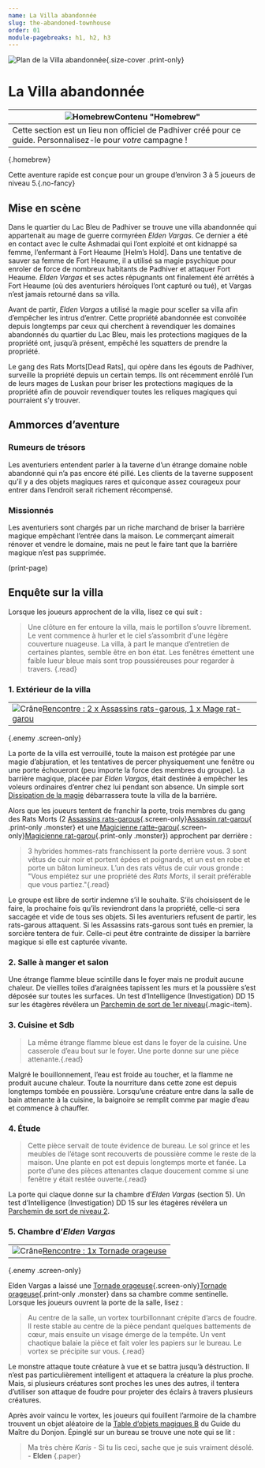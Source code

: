 ```yaml
---
name: La Villa abandonnée
slug: the-abandoned-townhouse
order: 01
module-pagebreaks: h1, h2, h3
---
```


![Plan de la Villa abandonnée](../PrintImages/TheAbandonedTownhouseMap.jpg){.size-cover .print-only}

# La Villa abandonnée

|![Homebrew](../mug.svg)**Contenu "Homebrew"**|
|---|
|Cette section est un lieu non officiel de Padhiver créé pour ce guide. Personnalisez-le pour *votre* campagne !|
{.homebrew}

Cette aventure rapide est conçue pour un groupe d’environ 3 à 5 joueurs de niveau 5.{.no-fancy}

## Mise en scène

Dans le quartier du Lac Bleu de Padhiver se trouve une villa abandonnée qui appartenait au mage de guerre cormyréen *Elden Vargas*. Ce dernier a été en contact avec le culte Ashmadai qui l’ont exploité et ont kidnappé sa femme, l’enfermant à Fort Heaume [Helm’s Hold]. Dans une tentative de sauver sa femme de Fort Heaume, il a utilisé sa magie psychique pour enroler de force de nombreux habitants de Padhiver et attaquer Fort Heaume. *Elden Vargas* et ses actes répugnants ont finalement été arrêtés à Fort Heaume (où des aventuriers héroïques l’ont capturé ou tué), et Vargas n’est jamais retourné dans sa villa.

Avant de partir, *Elden Vargas* a utilisé la magie pour sceller sa villa afin d’empêcher les intrus d’entrer. Cette propriété abandonnée est convoitée depuis longtemps par ceux qui cherchent à revendiquer les domaines abandonnés du quartier du Lac Bleu, mais les protections magiques de la propriété ont, jusqu’à présent, empêché les squatters de prendre la propriété.

Le gang des Rats Morts[Dead Rats], qui opère dans les égouts de Padhiver, surveille la propriété depuis un certain temps. Ils ont récemment enrôlé l’un de leurs mages de Luskan pour briser les protections magiques de la propriété afin de pouvoir revendiquer toutes les reliques magiques qui pourraient s’y trouver.

## Ammorces d’aventure

### Rumeurs de trésors
Les aventuriers entendent parler à la taverne d’un étrange domaine noble abandonné qui n’a pas encore été pillé. Les clients de la taverne supposent qu’il y a des objets magiques rares et quiconque assez courageux pour entrer dans l’endroit serait richement récompensé.

### Missionnés
Les aventuriers sont chargés par un riche marchand de briser la barrière magique empêchant l’entrée dans la maison. Le commerçant aimerait rénover et vendre le domaine, mais ne peut le faire tant que la barrière magique n’est pas supprimée.

(print-page)

## Enquête sur la villa

Lorsque les joueurs approchent de la villa, lisez ce qui suit :

> Une clôture en fer entoure la villa, mais le portillon s’ouvre librement. Le vent commence à hurler et le ciel s’assombrit d'une légère couverture nuageuse. La villa, à part le manque d’entretien de certaines plantes, semble être en bon état. Les fenêtres émettent une faible lueur bleue mais sont trop poussiéreuses pour regarder à travers. {.read}

### 1. Extérieur de la villa
||
|---|
|![Crâne](../skull.svg)[Rencontre : 2 x Assassins rats-garous, 1 x Mage rat-garou](abandoned-townhouse-wererat-encounter)|
{.enemy .screen-only}

La porte de la villa est verrouillé, toute la maison est protégée par une magie d’abjuration, et les tentatives de percer physiquement une fenêtre ou une porte échoueront (peu importe la force des membres du groupe). La barrière magique, placée par *Elden Vargas*, était destinée à empêcher les voleurs ordinaires d’entrer chez lui pendant son absence. Un simple sort [Dissipation de la magie](/spell/dispel-magic) débarrassera toute la villa de la barrière.

Alors que les joueurs tentent de franchir la porte, trois membres du gang des Rats Morts (2 [Assassins rats-garous](/monster/wererat-assassin){.screen-only}[Assassin rat-garou](wererat-assassin-page){ .print-only .monster} et une [Magicienne ratte-garou](/monster/wererat-wizard){.screen-only}[Magicienne rat-garou](wererat-wizard-page){.print-only .monster}) approchent par derrière :

> 3 hybrides hommes-rats franchissent la porte derrière vous. 3 sont vêtus de cuir noir et portent épées et poignards, et un est en robe et porte un bâton lumineux. L’un des rats vêtus de cuir vous gronde : "Vous empiétez sur une propriété des *Rats Morts*, il serait préférable que vous partiez."{.read}

Le groupe est libre de sortir indemne s’il le souhaite. S’ils choisissent de le faire, la prochaine fois qu’ils reviendront dans la propriété, celle-ci sera saccagée et vide de tous ses objets. Si les aventuriers refusent de partir, les rats-garous attaquent. Si les Assassins rats-garous sont tués en premier, la sorcière tentera de fuir. Celle-ci peut être contrainte de dissiper la barrière magique si elle est capturée vivante.

### 2. Salle à manger et salon

Une étrange flamme bleue scintille dans le foyer mais ne produit aucune chaleur. De vieilles toiles d’araignées tapissent les murs et la poussière s’est déposée sur toutes les surfaces. Un test d’Intelligence (Investigation) DD 15 sur les étagères révélera un [Parchemin de sort de 1er niveau](/item/spell-scroll-1st-level){.magic-item}.

### 3. Cuisine et Sdb

 > La même étrange flamme bleue est dans le foyer de la cuisine. Une casserole d’eau bout sur le foyer. Une porte donne sur une pièce attenante.{.read}

 Malgré le bouillonnement, l’eau est froide au toucher, et la flamme ne produit aucune chaleur. Toute la nourriture dans cette zone est depuis longtemps tombée en poussière. Lorsqu’une créature entre dans la salle de bain attenante à la cuisine, la baignoire se remplit comme par magie d’eau et commence à chauffer.

### 4. Étude

> Cette pièce servait de toute évidence de bureau. Le sol grince et les meubles de l’étage sont recouverts de poussière comme le reste de la maison. Une plante en pot est depuis longtemps morte et fanée. La porte d’une des pièces attenantes claque doucement comme si une fenêtre y était restée ouverte.{.read}

La porte qui claque donne sur la chambre d’*Elden Vargas* (section 5). Un test d’Intelligence (Investigation) DD 15 sur les étagères révélera un [Parchemin de sort de niveau 2](/item/spell-scroll-2nd-level).

### 5. Chambre d’*Elden Vargas*

||
|---|
|![Crâne](../skull.svg)[Rencontre : 1x Tornade orageuse](abandoned-townhouse-storm-gyre-encounter)|
{.enemy .screen-only}

Elden Vargas a laissé une [Tornade orageuse](/monster/storm-gyre){.screen-only}[Tornade orageuse](storm-gyre-page){.print-only .monster} dans sa chambre comme sentinelle. Lorsque les joueurs ouvrent la porte de la salle, lisez :

> Au centre de la salle, un vortex tourbillonnant crépite d’arcs de foudre. Il reste stable au centre de la pièce pendant quelques battements de cœur, mais ensuite un visage émerge de la tempête. Un vent chaotique balaie la pièce et fait voler les papiers sur le bureau. Le vortex se précipite sur vous. {.read}

Le monstre attaque toute créature à vue et se battra jusqu’à déstruction. Il n’est pas particulièrement intelligent et attaquera la créature la plus proche. Mais, si plusieurs créatures sont proches les unes des autres, il tentera d’utiliser son attaque de foudre pour projeter des éclairs à travers plusieurs créatures.

Après avoir vaincu le vortex, les joueurs qui fouillent l’armoire de la chambre trouvent un objet aléatoire de la [Table d’objets magiques B](table-dobjets-magiques-B) du Guide du Maître du Donjon. Épinglé sur un bureau se trouve une note qui se lit :

> Ma très chère *Karis* - Si tu lis ceci, sache que je suis vraiment désolé. - **Elden** {.paper}

